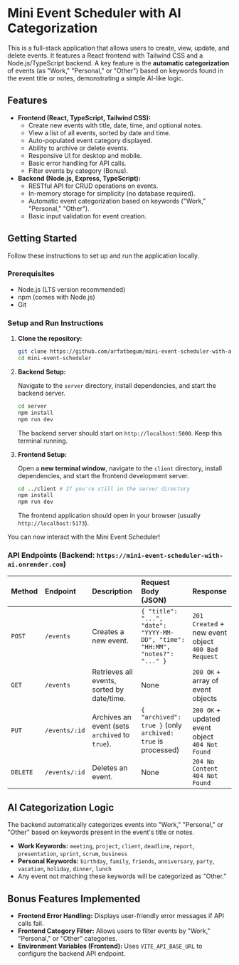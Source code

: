 # Mini Event Scheduler with AI Categorization

This is a full-stack application that allows users to create, view, update, and delete events. It features a React frontend with Tailwind CSS and a Node.js/TypeScript backend. A key feature is the **automatic categorization** of events (as "Work," "Personal," or "Other") based on keywords found in the event title or notes, demonstrating a simple AI-like logic.

## Features

* **Frontend (React, TypeScript, Tailwind CSS):**
    * Create new events with title, date, time, and optional notes.
    * View a list of all events, sorted by date and time.
    * Auto-populated event category displayed.
    * Ability to archive or delete events.
    * Responsive UI for desktop and mobile.
    * Basic error handling for API calls.
    * Filter events by category (Bonus).
* **Backend (Node.js, Express, TypeScript):**
    * RESTful API for CRUD operations on events.
    * In-memory storage for simplicity (no database required).
    * Automatic event categorization based on keywords ("Work," "Personal," "Other").
    * Basic input validation for event creation.

## Getting Started

Follow these instructions to set up and run the application locally.

### Prerequisites

* Node.js (LTS version recommended)
* npm (comes with Node.js)
* Git

### Setup and Run Instructions

1.  **Clone the repository:**
    ```bash
    git clone https://github.com/arfatbegum/mini-event-scheduler-with-ai-categorization.git
    cd mini-event-scheduler
    ```

2.  **Backend Setup:**

    Navigate to the `server` directory, install dependencies, and start the backend server.

    ```bash
    cd server
    npm install
    npm run dev
    ```
    The backend server should start on `http://localhost:5000`. Keep this terminal running.

3.  **Frontend Setup:**

    Open a **new terminal window**, navigate to the `client` directory, install dependencies, and start the frontend development server.

    ```bash
    cd ../client # If you're still in the server directory
    npm install
    npm run dev
    ```
    The frontend application should open in your browser (usually `http://localhost:5173`).

You can now interact with the Mini Event Scheduler!

### API Endpoints (Backend: `https://mini-event-scheduler-with-ai.onrender.com`)

| Method | Endpoint      | Description                                | Request Body (JSON)                                    | Response                                       |
| :----- | :------------ | :----------------------------------------- | :----------------------------------------------------- | :--------------------------------------------- |
| `POST` | `/events`     | Creates a new event.                       | `{ "title": "...", "date": "YYYY-MM-DD", "time": "HH:MM", "notes?": "..." }` | `201 Created` + new event object <br> `400 Bad Request` |
| `GET`  | `/events`     | Retrieves all events, sorted by date/time. | None                                                   | `200 OK` + array of event objects              |
| `PUT`  | `/events/:id` | Archives an event (sets `archived` to `true`). | `{ "archived": true }` (only `archived: true` is processed) | `200 OK` + updated event object <br> `404 Not Found` |
| `DELETE` | `/events/:id` | Deletes an event.                          | None                                                   | `204 No Content` <br> `404 Not Found`         |

## AI Categorization Logic

The backend automatically categorizes events into "Work," "Personal," or "Other" based on keywords present in the event's title or notes.

* **Work Keywords:** `meeting`, `project`, `client`, `deadline`, `report`, `presentation`, `sprint`, `scrum`, `business`
* **Personal Keywords:** `birthday`, `family`, `friends`, `anniversary`, `party`, `vacation`, `holiday`, `dinner`, `lunch`
* Any event not matching these keywords will be categorized as "Other."

## Bonus Features Implemented

* **Frontend Error Handling:** Displays user-friendly error messages if API calls fail.
* **Frontend Category Filter:** Allows users to filter events by "Work," "Personal," or "Other" categories.
* **Environment Variables (Frontend):** Uses `VITE_API_BASE_URL` to configure the backend API endpoint.
